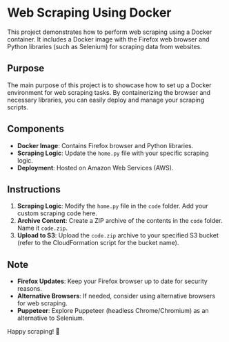 # Web Scraping Using Docker

This project demonstrates how to perform web scraping using a Docker container. It includes a Docker image with the Firefox web browser and Python libraries (such as Selenium) for scraping data from websites.

## Purpose

The main purpose of this project is to showcase how to set up a Docker environment for web scraping tasks. By containerizing the browser and necessary libraries, you can easily deploy and manage your scraping scripts.

## Components

- **Docker Image**: Contains Firefox browser and Python libraries.
- **Scraping Logic**: Update the `home.py` file with your specific scraping logic.
- **Deployment**: Hosted on Amazon Web Services (AWS).

## Instructions

1. **Scraping Logic**: Modify the `home.py` file in the `code` folder. Add your custom scraping code here.
2. **Archive Content**: Create a ZIP archive of the contents in the `code` folder. Name it `code.zip`.
3. **Upload to S3**: Upload the `code.zip` archive to your specified S3 bucket (refer to the CloudFormation script for the bucket name).

## Note

- **Firefox Updates**: Keep your Firefox browser up to date for security reasons.
- **Alternative Browsers**: If needed, consider using alternative browsers for web scraping.
- **Puppeteer**: Explore Puppeteer (headless Chrome/Chromium) as an alternative to Selenium.

Happy scraping! 🚀
